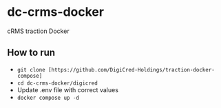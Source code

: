 # dc-crms-docker
cRMS traction Docker

## How to run
- `git clone [https://github.com/DigiCred-Holdings/traction-docker-compose]`
- `cd dc-crms-docker/digicred`
- Update .env file with correct values
- `docker compose up -d`


